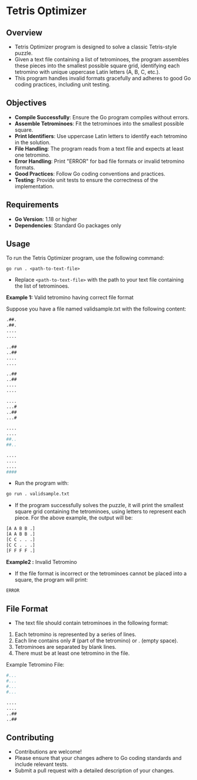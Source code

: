 # Tetris Optimizer

## Overview

* Tetris Optimizer program is designed to solve a classic Tetris-style puzzle. 
* Given a text file containing a list of tetrominoes, the program assembles these pieces into the smallest possible square grid, identifying each tetromino with unique uppercase Latin letters (A, B, C, etc.). 
* This program handles invalid formats gracefully and adheres to good Go coding practices, including unit testing.

## Objectives

- **Compile Successfully**: Ensure the Go program compiles without errors.
- **Assemble Tetrominoes**: Fit the tetrominoes into the smallest possible square.
- **Print Identifiers**: Use uppercase Latin letters to identify each tetromino in the solution.
- **File Handling**: The program reads from a text file and expects at least one tetromino.
- **Error Handling**: Print "ERROR" for bad file formats or invalid tetromino formats.
- **Good Practices**: Follow Go coding conventions and practices.
- **Testing**: Provide unit tests to ensure the correctness of the implementation.

## Requirements

- **Go Version**: 1.18 or higher
- **Dependencies**: Standard Go packages only

## Usage

To run the Tetris Optimizer program, use the following command:

```
go run . <path-to-text-file>
```

* Replace `<path-to-text-file>` with the path to your text file containing the list of tetrominoes.

**Example 1:** Valid tetromino having correct file format 

Suppose you have a file named validsample.txt with the following content:

```bash
.##.
.##.
....
....

..##
..##
....
....

..##
..##
....
....

....
...#
..##
...#

....
....
##..
##..

....
....
....
####
```

* Run the program with:

```bash
go run . validsample.txt
```

* If the program successfully solves the puzzle, it will print the smallest square grid containing the tetrominoes, using letters to represent each piece. For the above example, the output will be:

```bash
[A A B B .]
[A A B B .]
[C C . . .]
[C C . . .]
[F F F F .]
```

**Example2 :** Invalid Tetromino

* If the file format is incorrect or the tetrominoes cannot be placed into a square, the program will print:



```bash
ERROR
```

## File Format

* The text file should contain tetrominoes in the following format:

1. Each tetromino is represented by a series of lines.
2. Each line contains only # (part of the tetromino) or . (empty space).
3. Tetrominoes are separated by blank lines.
4. There must be at least one tetromino in the file.

Example Tetromino File:

```bash
#...
#...
#...
#...

....
....
..##
..##
```

## Contributing

* Contributions are welcome! 
* Please ensure that your changes adhere to Go coding standards and include relevant tests. 
* Submit a pull request with a detailed description of your changes.


